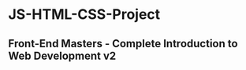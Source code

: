 <h1>JS-HTML-CSS-Project</h1>

<h2>Front-End Masters - Complete Introduction to Web Development v2</h2>
